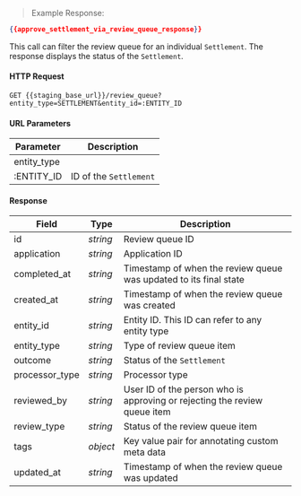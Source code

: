 > Example Response:

```json
{{approve_settlement_via_review_queue_response}}
```

This call can filter the review queue for an individual `Settlement`. The response displays the status of the `Settlement`.   

#### HTTP Request

`GET {{staging_base_url}}/review_queue?entity_type=SETTLEMENT&entity_id=:ENTITY_ID `

#### URL Parameters

Parameter | Description
--------- | -------------------------------------------------------------------
entity_type |
:ENTITY_ID | ID of the `Settlement`


#### Response

Field | Type | Description
----- | ---- | -----------
id | *string*    | Review queue ID
application | *string* | Application ID
completed_at | *string* | Timestamp of when the review queue was updated to its final state
created_at | *string* | Timestamp of when the review queue was created
entity_id | *string* | Entity ID. This ID can refer to any entity type
entity_type | *string* | Type of review queue item
outcome | *string* | Status of the `Settlement`
processor_type | *string* | Processor type
reviewed_by | *string* | User ID of the person who is approving or rejecting the review queue item
review_type | *string* | Status of the review queue item
tags  | *object* | Key value pair for annotating custom meta data
updated_at | *string* | Timestamp of when the review queue was updated
